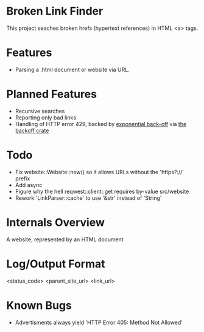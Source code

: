 # Broken Link Finder
This project seaches broken hrefs (hypertext references) in HTML \<a\> tags.

# Features
- Parsing a .html document or website via URL.

# Planned Features
- Recursive searches
- Reporting only bad links
- Handling of HTTP error 429, backed by [exponential back-off](https://dzone.com/articles/understanding-retry-pattern-with-exponential-back) via [the backoff crate](https://crates.io/crates/backoff)

# Todo
- Fix website::Website::new() so it allows URLs without the 'https?://' prefix
- Add async 
- Figure why the hell reqwest::client::get requires by-value src/website
- Rework 'LinkParser::cache' to use '&str' instead of 'String'

# Internals Overview
A website, represented by an HTML document

# Log/Output Format
\<status_code\> \<parent_site_url\> \<link_url\>

# Known Bugs
- Advertisments always yield 'HTTP Error 405: Method Not Allowed'